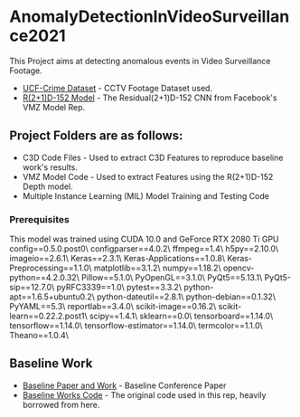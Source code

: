 # AnomalyDetectionInVideoSurveillance2021
This Project aims at detecting anomalous events in Video Surveillance Footage. 


* [UCF-Crime Dataset](https://visionlab.uncc.edu/download/summary/60-data/477-ucf-anomaly-detection-dataset) - CCTV Footage Dataset used.
* [R(2+1)D-152 Model](https://github.com/facebookresearch/VMZ) - The Residual(2+1)D-152 CNN from Facebook's VMZ Model Rep.

## Project Folders are as follows:
- C3D Code Files - Used to extract C3D Features to reproduce baseline work's results.
- VMZ Model Code - Used to extract Features using the R(2+1)D-152 Depth model.
- Multiple Instance Learning (MIL) Model Training and Testing Code 

### Prerequisites
This model was trained using CUDA 10.0 and GeForce RTX 2080 Ti GPU
config==0.5.0.post0\\
configparser==4.0.2\\
ffmpeg==1.4\\
h5py==2.10.0\\
imageio==2.6.1\\
Keras==2.3.1\\
Keras-Applications==1.0.8\\
Keras-Preprocessing==1.1.0\\
matplotlib==3.1.2\\
numpy==1.18.2\\
opencv-python==4.2.0.32\\
Pillow==5.1.0\\
PyOpenGL==3.1.0\\
PyQt5==5.13.1\\
PyQt5-sip==12.7.0\\
pyRFC3339==1.0\\
pytest==3.3.2\\
python-apt==1.6.5+ubuntu0.2\\
python-dateutil==2.8.1\\
python-debian==0.1.32\\
PyYAML==5.3\\
reportlab==3.4.0\\
scikit-image==0.16.2\\
scikit-learn==0.22.2.post1\\
scipy==1.4.1\\
sklearn==0.0\\
tensorboard==1.14.0\\
tensorflow==1.14.0\\
tensorflow-estimator==1.14.0\\
termcolor==1.1.0\\
Theano==1.0.4\\

## Baseline Work

* [Baseline Paper and Work]( https://www.crcv.ucf.edu/projects/real-world/) - Baseline Conference Paper
* [Baseline Works Code](https://github.com/WaqasSultani/AnomalyDetectionCVPR2018) - The original code used in this rep, heavily borrowed from here.
